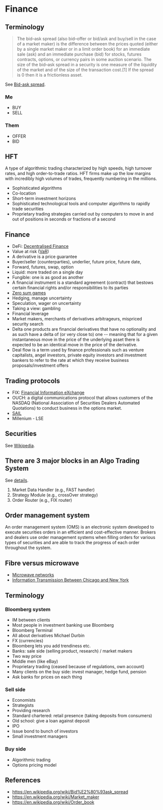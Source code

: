 # Finance

## Terminology
> The bid–ask spread (also bid–offer or bid/ask and buy/sell in the case of a
> market maker) is the difference between the prices quoted (either by a single
> market maker or in a limit order book) for an immediate sale (ask) and an
> immediate purchase (bid) for stocks, futures contracts, options, or currency
> pairs in some auction scenario. The size of the bid–ask spread in a security
> is one measure of the liquidity of the market and of the size of the
> transaction cost.[1] If the spread is 0 then it is a frictionless asset. 

See [Bid-ask spread](https://en.wikipedia.org/wiki/Bid%E2%80%93ask_spread).

### Me
- BUY
- SELL

### Them
- OFFER
- BID

## HFT
A type of algorithmic trading characterized by high speeds, high turnover
rates, and high order-to-trade ratios. HFT firms make up the low margins with
incredibly high volumes of trades, frequently numbering in the millions.

- Sophisticated algorithms
- Co-location
- Short-term investment horizons
- Sophisticated technological tools and computer algorithms to rapidly trade securities
- Proprietary trading strategies carried out by computers to move in and out of positions in seconds or fractions of a second

## Finance
- DeFi: [Decentralised Finance](https://en.wikipedia.org/wiki/Decentralized_finance)
- Value at risk ([VaR](https://en.wikipedia.org/wiki/Value_at_risk))
- A derivative is a price guarantee
- Buyer/seller (counterparties), underlier, future price, future date,
- Forward, futures, swap, option
- Liquid: more traded on a single day
- Fungible: one is as good as another
- A financial instrument is a standard agreement (contract) that bestows
  certain financial rights and/or responsibilities to its parties
- [Zero sum games](https://en.wikipedia.org/wiki/Zero-sum_game)
- Hedging, manage uncertainty
- Speculation, wager on uncertainty
- Taking a view: gambling
- Financial leverage
- Market makers, merchants of derivatives arbitrageurs, mispriced security
  search
- Delta one products are financial derivatives that have no optionality and as
  such have a delta of (or very close to) one -- meaning that for a given
instantaneous move in the price of the underlying asset there is expected to be
an identical move in the price of the derivative.
- Deal flow is a term used by finance professionals such as venture capitalists, angel investors, private equity investors and investment bankers to refer to the rate at which they receive business proposals/investment offers

## Trading protocols
- FIX: [Financial Information eXchange](https://en.wikipedia.org/wiki/Financial_Information_eXchange)
- OUCH: a digital communications protocol that allows customers of the NASDAQ
  (National Association of Securities Dealers Automated Quotations) to conduct
business in the options market.
- [SAIL](https://en.wikipedia.org/wiki/Sola_Access_Information_Language)
- Millenium - LSE

## Securities
See [Wikipedia](https://en.wikipedia.org/wiki/Security_(finance) ).

## There are 3 major blocks in an Algo Trading System
See [details](https://www.quora.com/How-does-an-algorithmic-trading-system-architecture-look-like).

1. Market Data Handler (e.g., FAST handler)
1. Strategy Module (e.g., crossOver strategy)
1. Order Router (e.g., FIX router)

## Order management system
An order management system (OMS) is an electronic system developed to execute
securities orders in an efficient and cost-effective manner. Brokers and
dealers use order management systems when filling orders for various types of
securities and are able to track the progress of each order throughout the
system.

## Fibre versus microwave
- [Microwave
  networks](https://arstechnica.com/information-technology/2016/11/private-microwave-networks-financial-hft/)
- [Information Transmission Between Chicago and New
  York](https://arxiv.org/pdf/1302.5966v1.pdf)

## Terminology
### Bloomberg system
- IM between clients
- Most people in investment banking use Bloomberg
- Bloomberg Terminal
- All about derivatives Michael Durbin
- FX (currencies)
- Bloomberg lets you add trendiness etc.
- Banks: sale side (selling product, research) / market makers
- Two way price
- Middle men (like eBay)
- Proprietary trading (ceased because of regulations, own account)
- Many clients on the buy side: invest manager, hedge fund, pension
- Ask banks for prices on each thing

### Sell side
- Economists
- Strategists
- Providing research
- Standard chartered: retail presence (taking deposits from consumers)
- Old school: give a loan against deposit
- IPO
- Issue bond to bunch of investors
- Small investment managers

### Buy side
- Algorithmic trading
- Options pricing model

## References
- https://en.wikipedia.org/wiki/Bid%E2%80%93ask_spread
- https://en.wikipedia.org/wiki/Market_maker
- https://en.wikipedia.org/wiki/Order_book

